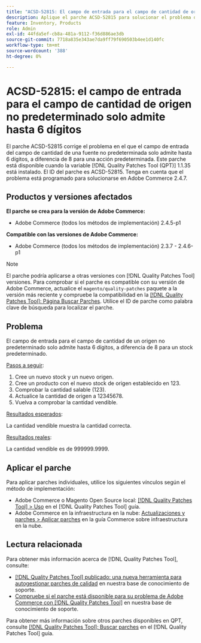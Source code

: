 ```yaml
---
title: "ACSD-52815: El campo de entrada para el campo de cantidad de origen no predeterminado solo admite hasta 6 dígitos"
description: Aplique el parche ACSD-52815 para solucionar el problema de rendimiento de Adobe Commerce, donde el campo de entrada del campo de cantidad de un origen no predeterminado solo admite hasta 6 dígitos, a diferencia de 8 para un stock predeterminado.
feature: Inventory, Products
role: Admin
exl-id: 44fda5ef-cb8a-481a-9112-f36d886ae3db
source-git-commit: 7718a835e343ae7da9ff79f690503b4ee1d140fc
workflow-type: tm+mt
source-wordcount: '388'
ht-degree: 0%

---
```


# ACSD-52815: el campo de entrada para el campo de cantidad de origen no predeterminado solo admite hasta 6 dígitos

El parche ACSD-52815 corrige el problema en el que el campo de entrada del campo de cantidad de una fuente no predeterminada solo admite hasta 6 dígitos, a diferencia de 8 para una acción predeterminada. Este parche está disponible cuando la variable [!DNL Quality Patches Tool (QPT)] 1.1.35 está instalado. El ID del parche es ACSD-52815. Tenga en cuenta que el problema está programado para solucionarse en Adobe Commerce 2.4.7.

## Productos y versiones afectados

**El parche se crea para la versión de Adobe Commerce:**

* Adobe Commerce (todos los métodos de implementación) 2.4.5-p1

**Compatible con las versiones de Adobe Commerce:**

* Adobe Commerce (todos los métodos de implementación) 2.3.7 - 2.4.6-p1

>[!NOTE]
>
>El parche podría aplicarse a otras versiones con [!DNL Quality Patches Tool] versiones. Para comprobar si el parche es compatible con su versión de Adobe Commerce, actualice el `magento/quality-patches` paquete a la versión más reciente y compruebe la compatibilidad en la [[!DNL Quality Patches Tool]: Página Buscar Parches](https://experienceleague.adobe.com/tools/commerce-quality-patches/index.html). Utilice el ID de parche como palabra clave de búsqueda para localizar el parche.

## Problema

El campo de entrada para el campo de cantidad de un origen no predeterminado solo admite hasta 6 dígitos, a diferencia de 8 para un stock predeterminado.

<u>Pasos a seguir</u>:

1. Cree un nuevo stock y un nuevo origen.
1. Cree un producto con el nuevo stock de origen establecido en 123.
1. Comprobar la cantidad salable (123).
1. Actualice la cantidad de origen a 12345678.
1. Vuelva a comprobar la cantidad vendible.

<u>Resultados esperados</u>:

La cantidad vendible muestra la cantidad correcta.

<u>Resultados reales</u>:

La cantidad vendible es de 999999.9999.

## Aplicar el parche

Para aplicar parches individuales, utilice los siguientes vínculos según el método de implementación:

* Adobe Commerce o Magento Open Source local: [[!DNL Quality Patches Tool] > Uso](https://experienceleague.adobe.com/docs/commerce-operations/tools/quality-patches-tool/usage.html) en el [!DNL Quality Patches Tool] guía.
* Adobe Commerce en la infraestructura en la nube: [Actualizaciones y parches > Aplicar parches](https://experienceleague.adobe.com/docs/commerce-cloud-service/user-guide/develop/upgrade/apply-patches.html) en la guía Commerce sobre infraestructura en la nube.

## Lectura relacionada

Para obtener más información acerca de [!DNL Quality Patches Tool], consulte:

* [[!DNL Quality Patches Tool] publicado: una nueva herramienta para autogestionar parches de calidad](/help/announcements/adobe-commerce-announcements/magento-quality-patches-released-new-tool-to-self-serve-quality-patches.md) en nuestra base de conocimiento de soporte.
* [Compruebe si el parche está disponible para su problema de Adobe Commerce con [!DNL Quality Patches Tool]](/help/support-tools/patches-available-in-qpt-tool/check-patch-for-magento-issue-with-magento-quality-patches.md) en nuestra base de conocimiento de soporte.

Para obtener más información sobre otros parches disponibles en QPT, consulte [[!DNL Quality Patches Tool]: Buscar parches](https://experienceleague.adobe.com/tools/commerce-quality-patches/index.html) en el [!DNL Quality Patches Tool] guía.
